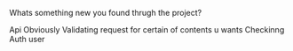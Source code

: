 Whats something new you found thrugh the project?

Api Obviously
Validating request for certain of contents u wants
Checkinng Auth user